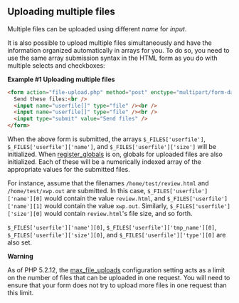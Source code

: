 Uploading multiple files
------------------------

Multiple files can be uploaded using different *name* for *input*.

It is also possible to upload multiple files simultaneously and have the
information organized automatically in arrays for you. To do so, you
need to use the same array submission syntax in the HTML form as you do
with multiple selects and checkboxes:

**Example \#1 Uploading multiple files**

``` html
<form action="file-upload.php" method="post" enctype="multipart/form-data">
  Send these files:<br />
  <input name="userfile[]" type="file" /><br />
  <input name="userfile[]" type="file" /><br />
  <input type="submit" value="Send files" />
</form>
```

When the above form is submitted, the arrays `$_FILES['userfile']`,
`$_FILES['userfile']['name']`, and `$_FILES['userfile']['size']` will be
initialized. When
<a href="/ini/core.html#ini.register-globals" class="link">register_globals</a>
is on, globals for uploaded files are also initialized. Each of these
will be a numerically indexed array of the appropriate values for the
submitted files.

For instance, assume that the filenames `/home/test/review.html` and
`/home/test/xwp.out` are submitted. In this case,
`$_FILES['userfile']['name'][0]` would contain the value `review.html`,
and `$_FILES['userfile']['name'][1]` would contain the value `xwp.out`.
Similarly, `$_FILES['userfile']['size'][0]` would contain
`review.html`'s file size, and so forth.

`$_FILES['userfile']['name'][0]`, `$_FILES['userfile']['tmp_name'][0]`,
`$_FILES['userfile']['size'][0]`, and `$_FILES['userfile']['type'][0]`
are also set.

**Warning**

As of PHP 5.2.12, the
<a href="/ini/core.html#ini.max-file-uploads" class="link">max_file_uploads</a>
configuration setting acts as a limit on the number of files that can be
uploaded in one request. You will need to ensure that your form does not
try to upload more files in one request than this limit.
